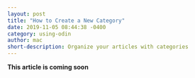 ```yaml
---
layout: post
title: "How to Create a New Category"
date: 2019-11-05 08:44:38 -0400
category: using-odin
author: mac
short-description: Organize your articles with categories
---
```


**This article is coming soon**

